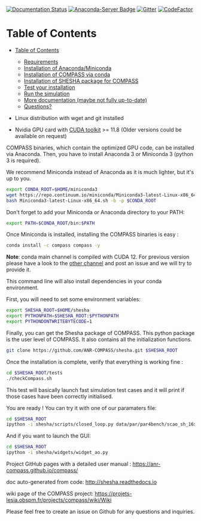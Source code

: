 [![Documentation Status](https://readthedocs.org/projects/shesha/badge/?version=latest)](http://shesha.readthedocs.io/en/latest/?badge=latest) [![Anaconda-Server Badge](https://anaconda.org/compass/compass/badges/downloads.svg)](https://conda.anaconda.org/compass) [![Gitter](https://badges.gitter.im/ANR-COMPASS/community.svg)](https://gitter.im/ANR-COMPASS/community?utm_source=badge&utm_medium=badge&utm_campaign=pr-badge) [![CodeFactor](https://www.codefactor.io/repository/github/anr-compass/shesha/badge)](https://www.codefactor.io/repository/github/anr-compass/shesha)

Table of Contents
=================

- [Table of Contents](#table-of-contents)
  - [Requirements](#requirements)
  - [Installation of Anaconda/Miniconda](#installation-of-anacondaminiconda)
  - [Installation of COMPASS via conda](#installation-of-compass-via-conda)
  - [Installation of SHESHA package for COMPASS](#installation-of-shesha-package-for-compass)
  - [Test your installation](#test-your-installation)
  - [Run the simulation](#run-the-simulation)
  - [More documentation (maybe not fully up-to-date)](#more-documentation-maybe-not-fully-up-to-date)
  - [Questions?](#questions)



- Linux distribution with wget and git installed
- Nvidia GPU card with [CUDA toolkit](https://developer.nvidia.com/cuda-downloads) >= 11.8 (Older versions could be available on request)



COMPASS binaries, which contain the optimized GPU code, can be installed via Anaconda.
Then, you have to install Anaconda 3 or Miniconda 3 (python 3 is required).

We recommend Miniconda instead of Anaconda as it is much lighter, but it's up to you.

```bash
export CONDA_ROOT=$HOME/miniconda3
wget https://repo.continuum.io/miniconda/Miniconda3-latest-Linux-x86_64.sh
bash Miniconda3-latest-Linux-x86_64.sh -b -p $CONDA_ROOT
```

Don't forget to add your Miniconda or Anaconda directory to your PATH:

```bash
export PATH=$CONDA_ROOT/bin:$PATH
```


Once Miniconda is installed, installing the COMPASS binaries is easy :

```bash
conda install -c compass compass -y
```

**Note**: conda main channel is compiled with CUDA 12. For previous version please have a look to the [other channel](https://anaconda.org/compass/compass/) and post an issue and we will try to provide it.

This command line will also install dependencies in your conda environment.



First, you will need to set some environment variables:

```bash
export SHESHA_ROOT=$HOME/shesha
export PYTHONPATH=$SHESHA_ROOT:$PYTHONPATH
export PYTHONDONTWRITEBYTECODE=1
```

Finally, you can get the Shesha package of COMPASS. This python package is the user level of COMPASS. It also contains all the initialization functions.

```bash
git clone https://github.com/ANR-COMPASS/shesha.git $SHESHA_ROOT
```



Once the installation is complete, verify that everything is working fine :
```bash
cd $SHESHA_ROOT/tests
./checkCompass.sh
```
This test will basically launch fast simulation test cases and it will print if those cases have been correctly initialised.



You are ready !
You can try it with one of our paramaters file:

```bash
cd $SHESHA_ROOT
ipython -i shesha/scripts/closed_loop.py data/par/par4bench/scao_sh_16x16_8pix.py
```

And if you want to launch the GUI:

```bash
cd $SHESHA_ROOT
ipython -i shesha/widgets/widget_ao.py
```



Project GitHub pages with a detailed user manual : https://anr-compass.github.io/compass/

doc auto-generated from code: http://shesha.readthedocs.io

wiki page of the COMPASS project: https://projets-lesia.obspm.fr/projects/compass/wiki/Wiki



Please feel free to create an issue on Github for any questions and inquiries.

